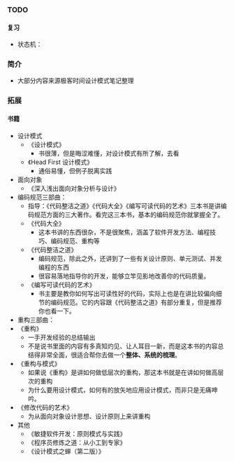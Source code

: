 ### TODO
#### 复习
- 状态机：
### 简介
- 大部分内容来源极客时间设计模式笔记整理
### 拓展
#### 书籍
- 设计模式
	- 《设计模式》
		- 书很薄，但是晦涩难懂，对设计模式有所了解，去看
	- 《Head First 设计模式》
		- 通俗易懂，但例子脱离实践
- 面向对象
	- 《深入浅出面向对象分析与设计》
- 编码规范三部曲：
	- 指导：《代码整洁之道》《代码大全》《编写可读代码的艺术》三本书是讲编码规范方面的三大著作。看完这三本书，基本的编码规范你就掌握全了。
	- 《代码大全》
		- 这本书讲的东西很杂，不是很聚焦，涵盖了软件开发方法、编程技巧、编码规范、重构等
	- 《代码整洁之道》
		- 编码规范，除此之外，还讲到了一些有关设计原则、单元测试、并发编程的东西
		- 很容易落地指导你的开发，能够立竿见影地改善你的代码质量。
	- 《编写可读代码的艺术》
		- 书主要是教你如何写出可读性好的代码，实际上也是在讲比较偏向细节的编码规范。它的内容跟《代码整洁之道》有部分重复，但是推荐你也看一下。
- 重构三部曲：
- 《重构》
	- 一手开发经验的总结输出
	- 不是说书里面的内容有多真知灼见、让人耳目一新，而是这本书的内容总结得非常全面，很适合帮你去做一个**整体、系统的梳理**。
- 《重构与模式》
	- 如果说《重构》是讲如何做低层次的重构，那这本书就是在讲如何做高层次的重构
	- 为什么要用设计模式，如何有的放矢地应用设计模式，而非只是无痛呻吟。
- 《修改代码的艺术》
	- 为从面向对象设计思想、设计原则上来讲重构
- 其他
	- 《敏捷软件开发：原则模式与实践》
	- 《程序员修炼之道：从小工到专家》
	- 《设计模式之蝉（第二版）》